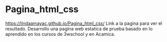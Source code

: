 # Pagina_html_css
https://lindaamayac.github.io/Pagina_html_css/ Link a la pagina para ver el resultado. Desarrollo una pagina web estatica de prueba basado en lo aprendido en los cursos de 3wschool y en Acamica.
